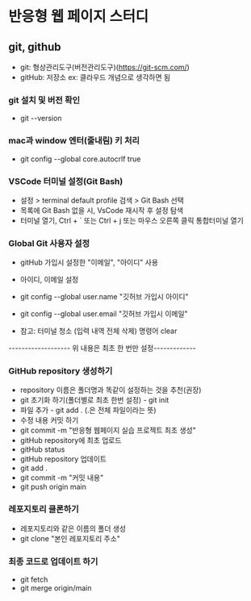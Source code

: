 # 반응형 웹 페이지 스터디

## git, github

- git: 형상관리도구(버전관리도구)(https://git-scm.com/)
- gitHub: 저장소 ex: 클라우드 개념으로 생각하면 됨

### git 설치 및 버전 확인

- git --version

### mac과 window 엔터(줄내림) 키 처리

- git config --global core.autocrlf true

### VSCode 터미널 설정(Git Bash)

- 설정 > terminal default profile 검색 > Git Bash 선택
- 목록에 Git Bash 없을 시, VsCode 재시작 후 설정 탐색
- 터미널 열기, Ctrl + ` 또는 Ctrl + j 또는 마우스 오른쪽 클릭 통합터미널 열기

### Global Git 사용자 설정

- gitHub 가입시 설정한 "이메일", "아이디" 사용
- 아이디, 이메일 설정
- git config --global user.name "깃허브 가입시 아이디"
- git config --global user.email "깃허브 가입시 이메일"

- 참고: 터미널 청소 (입력 내역 전체 삭제)
  명령어 clear

------------------- 위 내용은 최초 한 번만 설정-------------

### GitHub repository 생성하기

- repository 이름은 폴더명과 똑같이 설정하는 것을 추천(권장)
- git 초기화 하기(폴더별로 최초 한번 설정) - git init
- 파일 추가 - git add .
  (.은 전체 파일이라는 뜻)
- 수정 내용 커밋 하기
- git commit -m "반응형 웹페이지 실습 프로젝트 최초 생성"
- gitHub repository에 최초 업로드
- gitHub status
- gitHub repository 업데이트
- git add .
- git commit -m "커밋 내용"
- git push origin main

### 레포지토리 클론하기

- 레포지토리와 같은 이름의 폴더 생성
- git clone "본인 레포지토리 주소"

### 최종 코드로 업데이트 하기

- git fetch
- git merge origin/main

